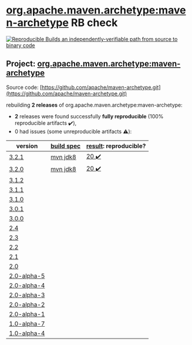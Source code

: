 [org.apache.maven.archetype:maven-archetype](https://search.maven.org/artifact/org.apache.maven.archetype/maven-archetype/) RB check
=======

[![Reproducible Builds](https://reproducible-builds.org/images/logos/rb.svg) an independently-verifiable path from source to binary code](https://reproducible-builds.org/)

## Project: [org.apache.maven.archetype:maven-archetype](https://search.maven.org/artifact/org.apache.maven.archetype/maven-archetype/)

Source code: [https://github.com/apache/maven-archetype.git](https://github.com/apache/maven-archetype.git)

rebuilding **2 releases** of org.apache.maven.archetype:maven-archetype:
- **2** releases were found successfully **fully reproducible** (100% reproducible artifacts :heavy_check_mark:),
- 0 had issues (some unreproducible artifacts :warning:):

| version | [build spec](BUILDSPEC.md) | [result](https://reproducible-builds.org/docs/jvm/): reproducible? |
| -- | --------- | ------ |
| [3.2.1](https://search.maven.org/artifact/org.apache.maven.archetype/maven-archetype/3.2.1/pom) | [mvn jdk8](archetype-3.2.1.buildspec) | [20 :heavy_check_mark: ](maven-archetype-plugin-3.2.1.buildcompare) |
| [3.2.0](https://search.maven.org/artifact/org.apache.maven.archetype/maven-archetype/3.2.0/pom) | [mvn jdk8](archetype-3.2.0.buildspec) | [20 :heavy_check_mark: ](maven-archetype-plugin-3.2.0.buildcompare) |
| [3.1.2](https://search.maven.org/artifact/org.apache.maven.archetype/maven-archetype/3.1.2/pom) | | |
| [3.1.1](https://search.maven.org/artifact/org.apache.maven.archetype/maven-archetype/3.1.1/pom) | | |
| [3.1.0](https://search.maven.org/artifact/org.apache.maven.archetype/maven-archetype/3.1.0/pom) | | |
| [3.0.1](https://search.maven.org/artifact/org.apache.maven.archetype/maven-archetype/3.0.1/pom) | | |
| [3.0.0](https://search.maven.org/artifact/org.apache.maven.archetype/maven-archetype/3.0.0/pom) | | |
| [2.4](https://search.maven.org/artifact/org.apache.maven.archetype/maven-archetype/2.4/pom) | | |
| [2.3](https://search.maven.org/artifact/org.apache.maven.archetype/maven-archetype/2.3/pom) | | |
| [2.2](https://search.maven.org/artifact/org.apache.maven.archetype/maven-archetype/2.2/pom) | | |
| [2.1](https://search.maven.org/artifact/org.apache.maven.archetype/maven-archetype/2.1/pom) | | |
| [2.0](https://search.maven.org/artifact/org.apache.maven.archetype/maven-archetype/2.0/pom) | | |
| [2.0-alpha-5](https://search.maven.org/artifact/org.apache.maven.archetype/maven-archetype/2.0-alpha-5/pom) | | |
| [2.0-alpha-4](https://search.maven.org/artifact/org.apache.maven.archetype/maven-archetype/2.0-alpha-4/pom) | | |
| [2.0-alpha-3](https://search.maven.org/artifact/org.apache.maven.archetype/maven-archetype/2.0-alpha-3/pom) | | |
| [2.0-alpha-2](https://search.maven.org/artifact/org.apache.maven.archetype/maven-archetype/2.0-alpha-2/pom) | | |
| [2.0-alpha-1](https://search.maven.org/artifact/org.apache.maven.archetype/maven-archetype/2.0-alpha-1/pom) | | |
| [1.0-alpha-7](https://search.maven.org/artifact/org.apache.maven.archetype/maven-archetype/1.0-alpha-7/pom) | | |
| [1.0-alpha-4](https://search.maven.org/artifact/org.apache.maven.archetype/maven-archetype/1.0-alpha-4/pom) | | |
